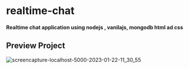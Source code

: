 # realtime-chat
#### Realtime chat application using nodejs , vanilajs, mongodb html ad css

## Preview Project

![screencapture-localhost-5000-2023-01-22-11_30_55](https://user-images.githubusercontent.com/83384315/213902909-62763785-9b0c-400e-8d27-ecf82d50b767.png)
